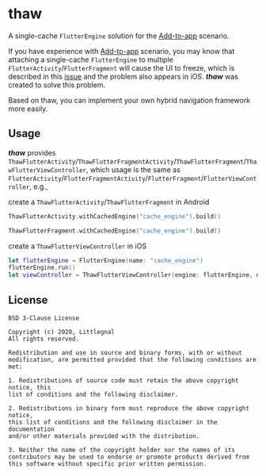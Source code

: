 # thaw

A single-cache `FlutterEngine` solution for the [Add-to-app](https://flutter.dev/docs/development/add-to-app) scenario.

If you have experience with [Add-to-app](https://flutter.dev/docs/development/add-to-app) scenario, you may know that attaching a single-cache `FlutterEngine` to multiple `FlutterActivity`/`FlutterFragment` will cause the UI to freeze, which is described in this [issue](https://github.com/flutter/flutter/issues/49950) and the problem also appears in iOS. ***thaw*** was created to solve this problem.

Based on thaw, you can implement your own hybrid navigation framework more easily.

## Usage
***thaw*** provides `ThawFlutterActivity`/`ThawFlutterFragmentActivity`/`ThawFlutterFragment`/`ThawFlutterViewController`, which usage is the same as `FlutterActivity`/`FlutterFragmentActivity`/`FlutterFragment`/`FlutterViewController`, e.g., 

create a `ThawFlutterActivity`/`ThawFlutterFragment` in Android

```kotlin
ThawFlutterActivity.withCachedEngine("cache_engine").build()

ThawFlutterFragment.withCachedEngine("cache_engine").build()
```

create a `ThawFlutterViewController` in iOS

```swift
let flutterEngine = FlutterEngine(name: "cache_engine")
flutterEngine.run()
let viewController = ThawFlutterViewController(engine: flutterEngine, nibName: nil, bundle: nil)
```

## License
    BSD 3-Clause License

    Copyright (c) 2020, Littlegnal
    All rights reserved.

    Redistribution and use in source and binary forms, with or without
    modification, are permitted provided that the following conditions are met:

    1. Redistributions of source code must retain the above copyright notice, this
    list of conditions and the following disclaimer.

    2. Redistributions in binary form must reproduce the above copyright notice,
    this list of conditions and the following disclaimer in the documentation
    and/or other materials provided with the distribution.

    3. Neither the name of the copyright holder nor the names of its
    contributors may be used to endorse or promote products derived from
    this software without specific prior written permission.

